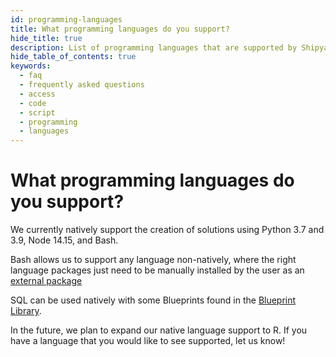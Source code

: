 ```yaml
---
id: programming-languages
title: What programming languages do you support?
hide_title: true
description: List of programming languages that are supported by Shipyard.
hide_table_of_contents: true
keywords:
  - faq
  - frequently asked questions
  - access
  - code
  - script
  - programming
  - languages
---
```


# What programming languages do you support?

We currently natively support the creation of solutions using Python 3.7 and 3.9, Node 14.15, and Bash.

Bash allows us to support any language non-natively, where the right language packages just need to be manually installed by the user as an [external package](../../reference/packages/external-package-dependencies.md)

SQL can be used natively with some Blueprints found in the [Blueprint Library](../../reference/blueprints/blueprint-library/blueprint-library-overview.md).

In the future, we plan to expand our native language support to R. If you have a language that you would like to see supported, let us know!
